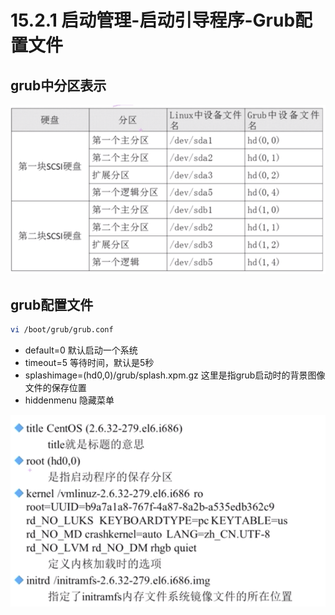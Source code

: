 # 15.2.1 启动管理-启动引导程序-Grub配置文件

## grub中分区表示
![grub中分区表示](../images/15.2.1/grub-1.png)

## grub配置文件
```bash
vi /boot/grub/grub.conf
```
- default=0 默认启动一个系统
- timeout=5 等待时间，默认是5秒
- splashimage=(hd0,0)/grub/splash.xpm.gz 这里是指grub启动时的背景图像文件的保存位置
- hiddenmenu 隐藏菜单

![grub conf](../images/15.2.1/grub-2.png)
